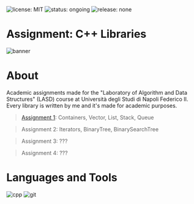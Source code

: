 ![license: MIT](https://badgen.net/badge/license/MIT/blue)
![status: ongoing](https://badgen.net/badge/status/ongoing/orange)
![release: none](https://badgen.net/badge/release/none/purple)
# Assignment: C++ Libraries
![banner](https://user-images.githubusercontent.com/43990877/229632544-9a562782-f293-43f4-83f6-a8a8da1bc80d.png)

# About
Academic assignments made for the "Laboratory of Algorithm and Data Structures" (LASD) course at Università degli Studi di Napoli Federico II. Every library is written by me and it's made for academic purposes.

> [Assignment 1](https://github.com/Gazen27/LASD-Libraries/blob/main/Assignments/Exercise1.pdf): Containers, Vector, List, Stack, Queue

> Assignment 2: Iterators, BinaryTree, BinarySearchTree

> Assignment 3: ???

> Assignment 4: ???

# Languages and Tools
![cpp](https://user-images.githubusercontent.com/43990877/221264171-0ed9c86f-7cb2-405a-b44e-508965305c0c.png)
![git](https://user-images.githubusercontent.com/43990877/221264181-efd66129-e574-441b-88ac-38f1916f7abc.png)
